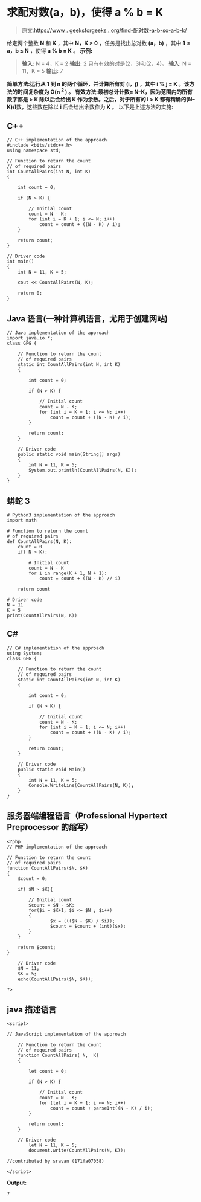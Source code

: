 # 求配对数(a，b)，使得 a % b = K

> 原文:[https://www . geeksforgeeks . org/find-配对数-a-b-so-a-b-k/](https://www.geeksforgeeks.org/find-the-number-of-pairs-a-b-such-that-a-b-k/)

给定两个整数 **N** 和 **K** ，其中 **N，K > 0** ，任务是找出总对数 **(a，b)** ，其中 **1 ≤ a，b ≤ N** ，使得 **a % b = K** 。
**示例:**

> **输入:** N = 4，K = 2
> **输出:** 2
> 只有有效的对是(2，3)和(2，4)。
> **输入:** N = 11，K = 5
> **输出:** 7

**简单方法:**运行从 **1** 到 **n** 的两个循环，并计算所有对 **(i，j)** ，其中 **i % j = K** 。该方法的时间复杂度为 **O(n <sup>2</sup> )** 。
**有效方法:**最初总计**计数= N–K**，因为范围内的所有数字都是 **> K** 除以后会给出 **K** 作为余数。之后，对于所有的 **i > K** 都有精确的**(N–K)/I**数，这些数在除以 **i** 后会给出余数作为 **K** 。
以下是上述方法的实施:

## C++

```
// C++ implementation of the approach
#include <bits/stdc++.h>
using namespace std;

// Function to return the count
// of required pairs
int CountAllPairs(int N, int K)
{

    int count = 0;

    if (N > K) {

        // Initial count
        count = N - K;
        for (int i = K + 1; i <= N; i++)
            count = count + ((N - K) / i);
    }

    return count;
}

// Driver code
int main()
{
    int N = 11, K = 5;

    cout << CountAllPairs(N, K);

    return 0;
}
```

## Java 语言(一种计算机语言，尤用于创建网站)

```
// Java implementation of the approach
import java.io.*;
class GFG {

    // Function to return the count
    // of required pairs
    static int CountAllPairs(int N, int K)
    {

        int count = 0;

        if (N > K) {

            // Initial count
            count = N - K;
            for (int i = K + 1; i <= N; i++)
                count = count + ((N - K) / i);
        }

        return count;
    }

    // Driver code
    public static void main(String[] args)
    {
        int N = 11, K = 5;
        System.out.println(CountAllPairs(N, K));
    }
}
```

## 蟒蛇 3

```
# Python3 implementation of the approach
import math

# Function to return the count
# of required pairs
def CountAllPairs(N, K):
    count = 0
    if( N > K):

        # Initial count
        count = N - K
        for i in range(K + 1, N + 1):
            count = count + ((N - K) // i)

    return count

# Driver code
N = 11
K = 5
print(CountAllPairs(N, K))
```

## C#

```
// C# implementation of the approach
using System;
class GFG {

    // Function to return the count
    // of required pairs
    static int CountAllPairs(int N, int K)
    {

        int count = 0;

        if (N > K) {

            // Initial count
            count = N - K;
            for (int i = K + 1; i <= N; i++)
                count = count + ((N - K) / i);
        }

        return count;
    }

    // Driver code
    public static void Main()
    {
        int N = 11, K = 5;
        Console.WriteLine(CountAllPairs(N, K));
    }
}
```

## 服务器端编程语言（Professional Hypertext Preprocessor 的缩写）

```
<?php
// PHP implementation of the approach

// Function to return the count
// of required pairs
function CountAllPairs($N, $K)
{
    $count = 0;

    if( $N > $K){

        // Initial count
        $count = $N - $K;
        for($i = $K+1; $i <= $N ; $i++)
        {
                $x = ((($N - $K) / $i));
                $count = $count + (int)($x);
        }
    }

    return $count;
}

    // Driver code
    $N = 11;
    $K = 5;
    echo(CountAllPairs($N, $K));

?>
```

## java 描述语言

```
<script>

// JavaScript implementation of the approach

    // Function to return the count
    // of required pairs
    function CountAllPairs( N,  K)
    {

        let count = 0;

        if (N > K) {

            // Initial count
            count = N - K;
            for (let i = K + 1; i <= N; i++)
                count = count + parseInt((N - K) / i);
        }

        return count;
    }

    // Driver code
        let N = 11, K = 5;
        document.write(CountAllPairs(N, K));

//contributed by sravan (171fa07058)

</script>
```

**Output:** 

```
7
```